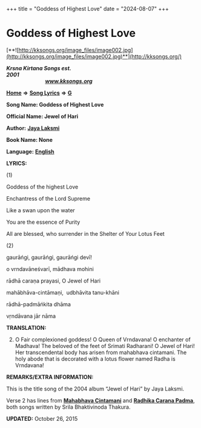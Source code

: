 +++
title = "Goddess of Highest Love"
date = "2024-08-07"
+++

# Goddess of Highest Love
[**![http://kksongs.org/image_files/image002.jpg](http://kksongs.org/image_files/image002.jpg)**](http://kksongs.org/)

**_Krsna Kirtana Songs est. 2001_**                                                                                                                                                 **_www.kksongs.org_**

**[Home](http://kksongs.org/)** **⇒** **[Song Lyrics](http://kksongs.org/lyrics.html)** **⇒** **[G](http://kksongs.org/songs/song_g.html)**

**Song Name: Goddess of Highest Love**

**Official Name: Jewel of Hari**

**Author:** [**Jaya Laksmi**](http://kksongs.org/authors/list/jayalaksmi.html)

**Book Name: None**

**Language:** [**English**](http://kksongs.org/language/list/english.html)

**LYRICS:**

(1)

Goddess of the highest Love

Enchantress of the Lord Supreme

Like a swan upon the water

You are the essence of Purity

All are blessed, who surrender in the Shelter of Your Lotus Feet

(2)

gaurāńgi, gaurāńgi, gaurāńgi devī!

o vrndavāneśvarī, mādhava mohini

rādhā caraṇa prayasi, O Jewel of Hari

mahābhāva-cintāmaṇi,  udbhāvita tanu-khāni

rādhā-padmāńkita dhāma

vṛndāvana jār nāma

**TRANSLATION:**

2) O Fair complexioned goddess! O Queen of Vrndavana! O enchanter of Madhava! The beloved of the feet of Srimati Radharani! O Jewel of Hari!  Her transcendental body has arisen from mahabhava cintamani. The holy abode that is decorated with a lotus flower named Radha is Vrndavana!

**REMARKS/EXTRA INFORMATION:**

This is the title song of the 2004 album “Jewel of Hari” by Jaya Laksmi.

Verse 2 has lines from **[Mahabhava Cintamani](http://kksongs.org/songs/m/mahabhavacintamani.html)** and **[Radhika Carana Padma](http://kksongs.org/songs/r/radhikacaranapadma.html)**, both songs written by Srila Bhaktivinoda Thakura.

**UPDATED:** October 26, 2015
